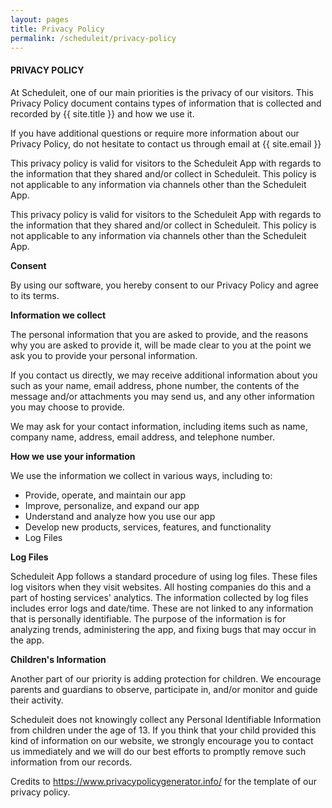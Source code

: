 ```yaml
---
layout: pages
title: Privacy Policy
permalink: /scheduleit/privacy-policy
---
```


<div>
	<div class="mb-3">
		<h4>PRIVACY POLICY</h4>
	</div>
	<div class="mb-3">
		<p class="text-justify mb-3">
			At Scheduleit, one of our main priorities is the privacy of our visitors. This Privacy Policy document contains types of information that is collected and recorded by {{ site.title }} and how we use it.
		</p>
		<p class="text-justify mb-3">
			If you have additional questions or require more information about our Privacy Policy, do not hesitate to contact us through email at {{ site.email }}
		</p>
		<p class="text-justify mb-3">
			This privacy policy is valid for visitors to the Scheduleit App with regards to the information that they shared and/or collect in Scheduleit. This policy is not applicable to any information via channels other than the Scheduleit App.
		</p>
		<p class="text-justify mb-3">
			This privacy policy is valid for visitors to the Scheduleit App with regards to the information that they shared and/or collect in Scheduleit. This policy is not applicable to any information via channels other than the Scheduleit App.
		</p>
		<div class="text-gray-800 mb-3">
			<strong class="font-bold">Consent</strong>
		</div>
		<p class="text-justify mb-3">
			By using our software, you hereby consent to our Privacy Policy and agree to its terms.
		</p>
		<div>
			<strong class="font-bold">Information we collect</strong>
		</div>
		<p class="text-justify mb-3 mt-2">
			The personal information that you are asked to provide, and the reasons why you are asked to provide it, will be made clear to you at the point we ask you to provide your personal information.
		</p>
		<p class="text-justify mb-3">
			If you contact us directly, we may receive additional information about you such as your name, email address, phone number, the contents of the message and/or attachments you may send us, and any other information you may choose to provide.
		</p>
		<p class="text-justify mb-3">
			We may ask for your contact information, including items such as name, company name, address, email address, and telephone number.
		</p>
		<strong class="font-bold mb-4">How we use your information</strong>
		<p class="text-justify mb-3 mt-2">
			We use the information we collect in various ways, including to:
		</p>
		<ul class="mb-3">
			<li>Provide, operate, and maintain our app</li>
			<li>Improve, personalize, and expand our app</li>
			<li>Understand and analyze how you use our app</li>
			<li>Develop new products, services, features, and functionality</li>
			<li>Log Files</li>
		</ul>
		<strong class="font-bold mb-3">Log Files</strong>
		<p class="text-justify mb-3 mt-2">
			Scheduleit App follows a standard procedure of using log files. These files log visitors when they visit websites. All hosting companies do this and a part of hosting services' analytics. The information collected by log files includes error logs and date/time. These are not linked to any information that is personally identifiable. The purpose of the information is for analyzing trends, administering the app, and fixing bugs that may occur in the app.
		</p>
		<strong class="font-bold mb-3">Children's Information</strong>
		<p class="text-justify mb-3 mt-2">
			Another part of our priority is adding protection for children. We encourage parents and guardians to observe, participate in, and/or monitor and guide their activity.
		</p>
		<p class="text-justify mb-3">
			Scheduleit does not knowingly collect any Personal Identifiable Information from children under the age of 13. If you think that your child provided this kind of information on our website, we strongly encourage you to contact us immediately and we will do our best efforts to promptly remove such information from our records.
		</p>
		<p class="text-justify mb-3">
			Credits to <a class="text-blue-600 underline" href="https://www.privacypolicygenerator.info/">https://www.privacypolicygenerator.info/</a> for the template of our privacy policy.
		</p>
	</div>
</div>